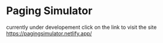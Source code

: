 # Paging Simulator
currently under developement
click on the link to visit the site https://pagingsimulator.netlify.app/
